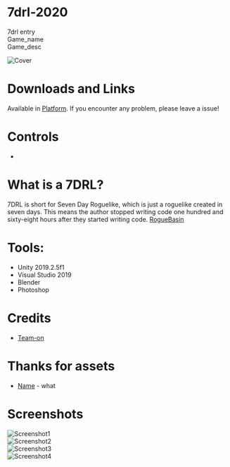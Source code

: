 # 7drl-2020
7drl entry  
Game_name  
Game_desc

![Cover](Screenshots/Cover.jpg)

# Downloads and Links
Available in [Platform](Link). If you encounter any problem, please leave a issue! 

# Controls
 * 

# What is a 7DRL?
7DRL is short for Seven Day Roguelike, which is just a roguelike created in seven days. This means the author stopped writing code one hundred and sixty-eight hours after they started writing code. [RogueBasin](http://www.roguebasin.com/index.php?title=7DRL)

# Tools:
 * Unity 2019.2.5f1
 * Visual Studio 2019
 * Blender
 * Photoshop

# Credits
 * [Team-on](https://github.com/Team-on)
 
# Thanks for assets
 * [Name](Link) - what

# Screenshots
![Screenshot1](Screenshots/1.jpg)  
![Screenshot2](Screenshots/2.jpg)  
![Screenshot3](Screenshots/3.jpg)  
![Screenshot4](Screenshots/4.jpg)
